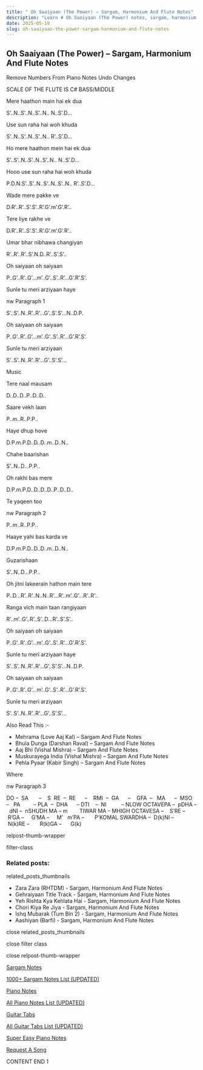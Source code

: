 ```yaml
---
title: " Oh Saaiyaan (The Power) – Sargam, Harmonium And Flute Notes"
description: "Learn # Oh Saaiyaan (The Power) notes, sargam, harmonium notations and flute notes. Easy step-by-step tutorial for beginners."
date: 2025-05-19
slug: oh-saaiyaan-the-power-sargam-harmonium-and-flute-notes
---
```


## Oh Saaiyaan (The Power) – Sargam, Harmonium And Flute Notes

Remove Numbers From Piano Notes
Undo Changes

SCALE OF THE FLUTE IS C# BASS/MIDDLE

Mere haathon main hai ek dua

S’..N..S’..N..S’..N.. N..S’.D…

Use sun raha hai woh khuda

S’..N..S’..N..S’..N.. R’..S’.D…

Ho mere haathon mein hai ek dua

S’..S’..N..S’..N..S’..N.. N..S’.D…

Hooo use sun raha hai woh khuda

P.D.N.S’..S’..N..S’..N..S’..N.. R’..S’.D…

Wade mere pakke ve

D.R’..R’..S’.S’..R’.G’.m’.G’.R’..

Tere liye rakhe ve

D.R’..R’..S’.S’..R’.G’.m’.G’.R’..

Umar bhar nibhawa changiyan

R’..R’..R’..S’.N.D..R’..S’.S’..

Oh saiyaan oh saiyaan

P..G’..R’..G’…m’..G’..S’..R’…G’.R’.S’.

Sunle tu meri arziyaan haye

nw Paragraph 1

S’..S’..N..R’..R’…G’..S’.S’…N..D.P.

Oh saiyaan oh saiyaan

P..G’..R’..G’…m’..G’..S’..R’…G’.R’.S’.

Sunle tu meri arziyaan

S’..S’..N..R’..R’…G’..S’.S’…

Music

Tere naal mausam

D..D..D..P..D..D..

Saare vekh laan

P..m..R..P.P..

Haye dhup hove

D.P.m.P.D..D..D..m..D..N..

Chahe baarishan

S’..N..D…P.P..

Oh rakhi bas mere

D.P.m.P.D..D..D..D..P..D..D..

Te yaqeen too

nw Paragraph 2

P..m..R..P.P..

Haaye yahi bas karda ve

D.P.m.P.D..D..D..m..D..N..

Guzarishaan

S’..N..D…P.P..

Oh jitni lakeerain hathon main tere

P..D…R’..R’..N..N..R’…R’..m’..G’…R’..R’..

Ranga vich main taan rangiyaan

R’..m’..G’..R’..S’..D…R’..S’.S’..

Oh saiyaan oh saiyaan

P..G’..R’..G’…m’..G’..S’..R’…G’.R’.S’.

Sunle tu meri arziyaan haye

S’..S’..N..R’..R’…G’..S’.S’…N..D.P.

Oh saiyaan oh saiyaan

P..G’..R’..G’…m’..G’..S’..R’…G’.R’.S’.

Sunle tu meri arziyaan

S’..S’..N..R’..R’…G’..S’.S’…

Also Read This :-

- Mehrama (Love Aaj Kal) – Sargam And Flute Notes
- Bhula Dunga (Darshan Raval) – Sargam And Flute Notes
- Aaj Bhi (Vishal Mishra) – Sargam And Flute Notes
- Muskurayega India (Vishal Mishra) – Sargam And Flute Notes
- Pehla Pyaar (Kabir Singh) – Sargam And Flute Notes

Where

nw Paragraph 3

DO –  SA       –    S  RE  –  RE      –    RMI  –  GA      –    GFA  –   MA      –  MSO  –   PA         – PLA  –  DHA      – DTI    –  NI          – NLOW OCTAVEPA –  pDHA –  dNI –  nSHUDH MA – m        TIWAR MA – MHIGH OCTAVESA –    S’RE –     R’GA –     G’MA –     M’   m’PA –       P’KOMAL SWARDHA –  D(k)NI –       N(k)RE –       R(k)GA –      G(k)

relpost-thumb-wrapper

filter-class

### Related posts:

related_posts_thumbnails

- Zara Zara (RHTDM) - Sargam, Harmonium And Flute Notes
- Gehraiyaan Title Track - Sargam, Harmonium And Flute Notes
- Yeh Rishta Kya Kehlata Hai - Sargam, Harmonium And Flute Notes
- Chori Kiya Re Jiya - Sargam, Harmonium And Flute Notes
- Ishq Mubarak (Tum Bin 2) - Sargam, Harmonium And Flute Notes
- Aashiyan (Barfi) - Sargam, Harmonium And Flute Notes

close related_posts_thumbnails

close filter class

close relpost-thumb-wrapper

[Sargam Notes](/sargam-notes.html)

[1000+ Sargam Notes List (UPDATED)](/all-songs-list-sargam-notes.html)

[Piano Notes](/piano-notes.html)

[All Piano Notes List (UPDATED)](/all-songs-list-piano-notes.html)

[Guitar Tabs](/guitar-tabs.html)

[All Guitar Tabs List (UPDATED)](/all-songs-list-guitar-tabs.html)

[Super Easy Piano Notes](https://studywall.in/)

[Request A Song](/request-a-song.html)

CONTENT END 1
